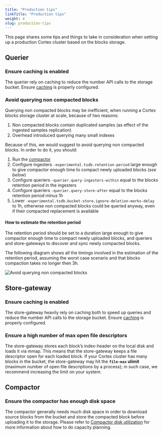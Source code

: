 ```yaml
---
title: "Production tips"
linkTitle: "Production tips"
weight: 4
slug: production-tips
---
```


This page shares some tips and things to take in consideration when setting up a production Cortex cluster based on the blocks storage.

## Querier

### Ensure caching is enabled

The querier rely on caching to reduce the number API calls to the storage bucket. Ensure [caching](./querier.md#caching) is properly configured.

### Avoid querying non compacted blocks

Querying non compacted blocks may be inefficient, when running a Cortex blocks storage cluster at scale, because of two reasons:

1. Non compacted blocks contain duplicated samples (as effect of the ingested samples replication)
2. Overhead introduced querying many small indexes

Because of this, we would suggest to avoid querying non compacted blocks. In order to do it, you should:

1. Run the [compactor](./compactor.md)
2. Configure ingesters `-experimental.tsdb.retention-period` large enough to give compactor enough time to compact newly uploaded blocks (_see below_)
3. Configure queriers `-querier.query-ingesters-within` equal to the blocks retention period in the ingesters
4. Configure queriers `-querier.query-store-after` equal to the blocks retention period minus 1h
5. Lower `-experimental.tsdb.bucket-store.ignore-deletion-marks-delay` to 1h, otherwise non compacted blocks could be queried anyway, even if their compacted replacement is available

#### How to estimate the retention period

The retention period should be set to a duration large enough to give compactor enough time to compact newly uploaded blocks, and queriers and store-gateways to discover and sync newly compacted blocks.

The following diagram shows all the timings involved in the estimation of the retention period, assuming the worst case scenario and that blocks compaction takes no longer then 3h.

![Avoid querying non compacted blocks](/images/blocks-storage/avoid-querying-non-compacted-blocks.png)
<!-- Diagram source at https://docs.google.com/presentation/d/1bHp8_zcoWCYoNU2AhO2lSagQyuIrghkCncViSqn14cU/edit -->

## Store-gateway

### Ensure caching is enabled

The store-gateway heavily rely on caching both to speed up queries and reduce the number API calls to the storage bucket. Ensure [caching](./store-gateway.md#caching) is properly configured.

### Ensure a high number of max open file descriptors

The store-gateway stores each block’s index-header on the local disk and loads it via mmap. This means that the store-gateway keeps a file descriptor open for each loaded block. If your Cortex cluster has many blocks in the bucket, the store-gateway may hit the **`file-max` ulimit** (maximum number of open file descriptions by a process); in such case, we recommend increasing the limit on your system.

## Compactor

### Ensure the compactor has enough disk space

The compactor generally needs much disk space in order to download source blocks from the bucket and store the compacted block before uploading it to the storage. Please refer to [Compactor disk utilization](./compactor.md#compactor-disk-utilization) for more information about how to do capacity planning.
